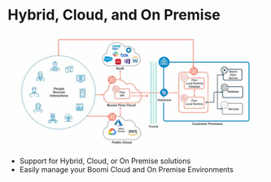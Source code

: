 # Hybrid, Cloud, and On Premise

<img src="./images/20220725093131.png" class="img-right">

- Support for Hybrid, Cloud, or On Premise solutions
- Easily manage your Boomi Cloud and On Premise Environments